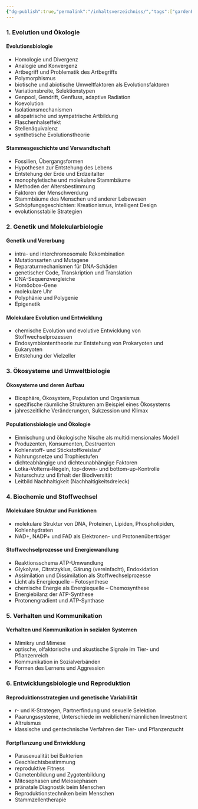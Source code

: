 ```yaml
---
{"dg-publish":true,"permalink":"/inhaltsverzeichniss/","tags":["gardenEntry"]}
---
```



### 1. **Evolution und Ökologie**

#### **Evolutionsbiologie**  
  - Homologie und Divergenz
  - Analogie und Konvergenz
  - Artbegriff und Problematik des Artbegriffs
  - Polymorphismus
  - biotische und abiotische Umweltfaktoren als Evolutionsfaktoren
  - Variationsbreite, Selektionstypen
  - Genpool, Gendrift, Genfluss, adaptive Radiation
  - Koevolution
  - Isolationsmechanismen
  - allopatrische und sympatrische Artbildung
  - Flaschenhalseffekt
  - Stellenäquivalenz
  - synthetische Evolutionstheorie

#### **Stammesgeschichte und Verwandtschaft**  
  - Fossilien, Übergangsformen
  - Hypothesen zur Entstehung des Lebens
  - Entstehung der Erde und Erdzeitalter
  - monophyletische und molekulare Stammbäume
  - Methoden der Altersbestimmung
  - Faktoren der Menschwerdung
  - Stammbäume des Menschen und anderer Lebewesen
  - Schöpfungsgeschichten: Kreationismus, Intelligent Design
  - evolutionsstabile Strategien



### 2. **Genetik und Molekularbiologie**

#### **Genetik und Vererbung**  
  - intra- und interchromosomale Rekombination
  - Mutationsarten und Mutagene
  - Reparaturmechanismen für DNA-Schäden
  - genetischer Code, Transkription und Translation
  - DNA-Sequenzvergleiche
  - Homöobox-Gene
  - molekulare Uhr
  - Polyphänie und Polygenie
  - Epigenetik

#### **Molekulare Evolution und Entwicklung**  
  - chemische Evolution und evolutive Entwicklung von Stoffwechselprozessen
  - Endosymbiontentheorie zur Entstehung von Prokaryoten und Eukaryoten
  - Entstehung der Vielzeller



### 3. **Ökosysteme und Umweltbiologie**

#### **Ökosysteme und deren Aufbau**  
  - Biosphäre, Ökosystem, Population und Organismus
  - spezifische räumliche Strukturen am Beispiel eines Ökosystems
  - jahreszeitliche Veränderungen, Sukzession und Klimax

#### **Populationsbiologie und Ökologie**  
  - Einnischung und ökologische Nische als multidimensionales Modell
  - Produzenten, Konsumenten, Destruenten
  - Kohlenstoff- und Stickstoffkreislauf
  - Nahrungsnetze und Trophiestufen
  - dichteabhängige und dichteunabhängige Faktoren
  - Lotka-Volterra-Regeln, top-down- und bottom-up-Kontrolle
  - Naturschutz und Erhalt der Biodiversität
  - Leitbild Nachhaltigkeit (Nachhaltigkeitsdreieck)



### 4. **Biochemie und Stoffwechsel**

#### **Molekulare Struktur und Funktionen**  
  - molekulare Struktur von DNA, Proteinen, Lipiden, Phospholipiden, Kohlenhydraten
  - NAD+, NADP+ und FAD als Elektronen- und Protonenüberträger

#### **Stoffwechselprozesse und Energiewandlung**  
  - Reaktionsschema ATP-Umwandlung
  - Glykolyse, Citratzyklus, Gärung (vereinfacht), Endoxidation
  - Assimilation und Dissimilation als Stoffwechselprozesse
  - Licht als Energiequelle – Fotosynthese
  - chemische Energie als Energiequelle – Chemosynthese
  - Energiebilanz der ATP-Synthese
  - Protonengradient und ATP-Synthase



### 5. **Verhalten und Kommunikation**

#### **Verhalten und Kommunikation in sozialen Systemen**  
  - Mimikry und Mimese
  - optische, olfaktorische und akustische Signale im Tier- und Pflanzenreich
  - Kommunikation in Sozialverbänden
  - Formen des Lernens und Aggression


### 6. **Entwicklungsbiologie und Reproduktion**

#### **Reproduktionsstrategien und genetische Variabilität**  
  - r- und K-Strategen, Partnerfindung und sexuelle Selektion
  - Paarungssysteme, Unterschiede im weiblichen/männlichen Investment
  - Altruismus
  - klassische und gentechnische Verfahren der Tier- und Pflanzenzucht

#### **Fortpflanzung und Entwicklung**  
  - Parasexualität bei Bakterien
  - Geschlechtsbestimmung
  - reproduktive Fitness
  - Gametenbildung und Zygotenbildung
  - Mitosephasen und Meiosephasen
  - pränatale Diagnostik beim Menschen
  - Reproduktionstechniken beim Menschen
  - Stammzellentherapie

